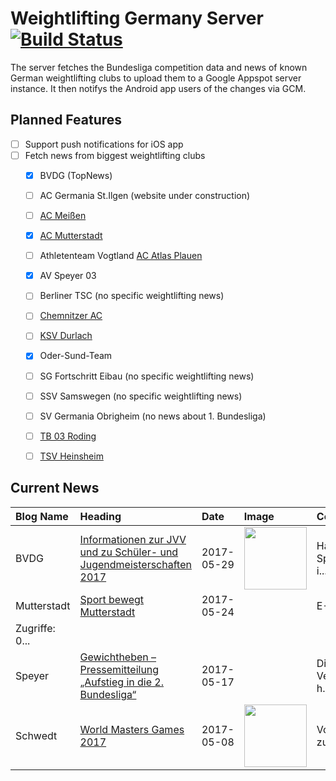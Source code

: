# Weightlifting Germany Server [![Build Status](https://travis-ci.org/WGierke/weightlifting_germany_server.svg?branch=master)](https://travis-ci.org/WGierke/weightlifting_germany_server)

The server fetches the Bundesliga competition data and news of known German weightlifting clubs to upload them to a Google Appspot server instance.
It then notifys the Android app users of the changes via GCM.

## Planned Features
- [ ] Support push notifications for iOS app  
- [ ] Fetch news from biggest weightlifting clubs
    - [X] BVDG (TopNews)
    - [ ] AC Germania St.Ilgen (website under construction)
    - [ ] [AC Meißen](http://www.ac-meissen.de/index.php?start=1)
    - [X] [AC Mutterstadt](http://www.ac-mutterstadt.de/index.php?start=1)
    - [ ] Athletenteam Vogtland [AC Atlas Plauen](https://acatlas.wordpress.com/)
    - [X] AV Speyer 03
    - [ ] Berliner TSC (no specific weightlifting news)
    - [ ] [Chemnitzer AC](http://chemnitzer-athletenclub.de/aktuelles/news/page/1/)
    - [ ] [KSV Durlach](http://ksvdurlach.de/news?page_n54=1)
    - [X] Oder-Sund-Team
    - [ ] SG Fortschritt Eibau (no specific weightlifting news)
    - [ ] SSV Samswegen (no specific weightlifting news)
    - [ ] SV Germania Obrigheim (no news about 1. Bundesliga)
    - [ ] [TB 03 Roding](http://www.tb03-gewichtheben.de/page/1/)
    - [ ] [TSV Heinsheim](http://gewichtheben.tsv-heinsheim.de/index.php?start=1)


## Current News

| Blog Name   | Heading                                                                                                                                                                          | Date       | Image                                                                                                                       | Content                 |
|:------------|:---------------------------------------------------------------------------------------------------------------------------------------------------------------------------------|:-----------|:----------------------------------------------------------------------------------------------------------------------------|:------------------------|
| BVDG        | [Informationen zur JVV und zu Schüler- und Jugendmeisterschaften 2017](http://www.german-weightlifting.de/informationen-zur-jvv-und-zu-schueler-und-jugendmeisterschaften-2017/) | 2017-05-29 | <img src='http://www.german-weightlifting.de/wp-content/uploads/2017/02/Bild-für-Beiträge.jpg' width='100px'/>              | Hallo Sportfreunde i... |
| Mutterstadt | [Sport bewegt Mutterstadt](http://www.ac-mutterstadt.de/index.php?start=0&heading=7f8fd56e4e9437c439b676185476e1441495576800.0)                                                  | 2017-05-24 |                                                                                                                             | E-Mail
| Zugriffe: 0... |
| Speyer      | [Gewichtheben – Pressemitteilung „Aufstieg in die 2. Bundesliga“](http://www.av03-speyer.de/2017/05/gewichtheben-pressemitteilung-aufstieg-in-die-2-bundesliga/)                 | 2017-05-17 |                                                                                                                             | Die Vereinsführung h... |
| Schwedt     | [World Masters Games 2017](http://gewichtheben.blauweiss65-schwedt.de/?p=7416)                                                                                                   | 2017-05-08 | <img src='http://gewichtheben.blauweiss65-schwedt.de/wp-content/uploads/2017/05/Reissen-102-kg-300x225.jpg' width='100px'/> | Vom 21. bis zum 30. ... |